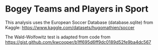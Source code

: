 # Bogey Teams and Players in Sport

This analysis uses the European Soccer Database (database.sqlite) from Kaggle: https://www.kaggle.com/datasets/hugomathien/soccer

The Wald-Wolfowitz test is adapted from code from https://gist.github.com/kwcooper/b1ff695d6ff9dc0189d52fe9ba4dc567
